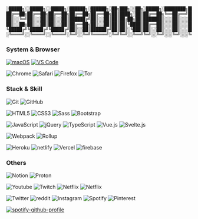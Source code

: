 ```

░█████╗░░█████╗░░█████╗░██████╗░██████╗░██╗███╗░░██╗░█████╗░████████╗███████╗░░░░░░░█████╗░░█████╗░████████╗
██╔══██╗██╔══██╗██╔══██╗██╔══██╗██╔══██╗██║████╗░██║██╔══██╗╚══██╔══╝██╔════╝░░░░░░██╔══██╗██╔══██╗╚══██╔══╝
██║░░╚═╝██║░░██║██║░░██║██████╔╝██║░░██║██║██╔██╗██║███████║░░░██║░░░█████╗░░█████╗██║░░╚═╝███████║░░░██║░░░
██║░░██╗██║░░██║██║░░██║██╔══██╗██║░░██║██║██║╚████║██╔══██║░░░██║░░░██╔══╝░░╚════╝██║░░██╗██╔══██║░░░██║░░░
╚█████╔╝╚█████╔╝╚█████╔╝██║░░██║██████╔╝██║██║░╚███║██║░░██║░░░██║░░░███████╗░░░░░░╚█████╔╝██║░░██║░░░██║░░░
░╚════╝░░╚════╝░░╚════╝░╚═╝░░╚═╝╚═════╝░╚═╝╚═╝░░╚══╝╚═╝░░╚═╝░░░╚═╝░░░╚══════╝░░░░░░░╚════╝░╚═╝░░╚═╝░░░╚═╝░░░

```

### System & Browser

[![macOS](https://img.shields.io/badge/macOS-Mojave-292e33?style=flat-square&logo=apple&logoColor=ffffff)](https://www.apple.com/macos/mojave/)
[![VS Code](https://img.shields.io/badge/IDE-VSCode-292e33?style=flat-square&logo=Visual-studio-code)](https://code.visualstudio.com/)

![Chrome](https://img.shields.io/badge/BROWSER-Chrome-292e33?style=flat-square&logo=google-chrome&logoColor=fff)
![Safari](https://img.shields.io/badge/BROWSER-Safari-292e33?style=flat-square&logo=safari)
![Firefox](https://img.shields.io/badge/BROWSER-Firefox-292e33?style=flat-square&logo=firefox&logoColor=fff)
![Tor](https://img.shields.io/badge/BROWSER-Tor-292e33?style=flat-square&logo=Tor)

### Stack & Skill

![Git](https://img.shields.io/badge/_-Git-292e33?style=flat-square&logo=git&logoColor=fff)
![GitHub](https://img.shields.io/badge/_-GitHub-292e33?style=flat-square&logo=github)

![HTML5](https://img.shields.io/badge/_-HTML5-292e33?style=flat-square&logo=html5&logoColor=white)
![CSS3](https://img.shields.io/badge/_-CSS3-292e33?style=flat-square&logo=css3)
![Sass](https://img.shields.io/badge/_-Sass-292e33?style=flat-square&logo=sass&logoColor=white)
![Bootstrap](https://img.shields.io/badge/_-Bootstrap-292e33?style=flat-square&logo=bootstrap)

![JavaScript](https://img.shields.io/badge/_-JavaScript-292e33?style=flat-square&logo=javascript&logoColor=fff)
![jQuery](https://img.shields.io/badge/_-jQuery-292e33?style=flat-square&logo=jQuery&logoColor=fff)
![TypeScript](https://img.shields.io/badge/_-TypeScript-292e33?style=flat-square&logo=typescript&logoColor=fff)
![Vue.js](https://img.shields.io/badge/_-Vue.js-292e33?style=flat-square&logo=Vue.js&logoColor=fff)
![Svelte.js](https://img.shields.io/badge/_-Svelte-292e33?style=flat-square&logo=Svelte&logoColor=fff)

![Webpack](https://img.shields.io/badge/_-Webpack-292e33?style=flat-square&logo=webpack&logoColor=white)
![Rollup](https://img.shields.io/badge/_-Rollup-292e33?style=flat-square&logo=rollup.js&logoColor=white)

![Heroku](https://img.shields.io/badge/_-Heroku-292e33?style=flat-square&logo=heroku&logoColor=fff)
![netlify](https://img.shields.io/badge/_-netlify-292e33?style=flat-square&logo=netlify&logoColor=fff)
![Vercel](https://img.shields.io/badge/_-vercel-292e33?style=flat-square&logo=vercel&logoColor=fff)
![firebase](https://img.shields.io/badge/_-firebase-292e33?style=flat-square&logo=firebase&logoColor=fff)

### Others

![Notion](https://img.shields.io/badge/_-Notion-292e33?style=flat-square&logo=notion&logoColor=fff)
![Proton](https://img.shields.io/badge/_-Proton-292e33?style=flat-square&logo=protonmail&logoColor=fff)

![Youtube](https://img.shields.io/badge/_-Youtube-292e33?style=flat-square&logo=youtube&logoColor=fff)
![Twitch](https://img.shields.io/badge/_-Twitch-292e33?style=flat-square&logo=twitch&logoColor=fff)
![Netflix](https://img.shields.io/badge/_-Netflix-292e33?style=flat-square&logo=netflix&logoColor=fff)
![Netflix](https://img.shields.io/badge/_-Amazon-292e33?style=flat-square&logo=amazon&logoColor=fff)

![Twitter](https://img.shields.io/badge/_-Twitter-292e33?style=flat-square&logo=twitter&logoColor=fff)
![reddit](https://img.shields.io/badge/_-reddit-292e33?style=flat-square&logo=reddit&logoColor=fff)
![Instagram](https://img.shields.io/badge/_-Instagram-292e33?style=flat-square&logo=Instagram&logoColor=fff)
![Spotify](https://img.shields.io/badge/_-Spotify-292e33?style=flat-square&logo=Spotify&logoColor=fff)
![Pinterest](https://img.shields.io/badge/_-Pinterest-292e33?style=flat-square&logo=Pinterest&logoColor=fff)

[![spotify-github-profile](https://spotify-github-profile.vercel.app/api/view?uid=22tewzj3fbagkyozmhfeihg7i&cover_image=true)](https://github.com/kittinan/spotify-github-profile)
